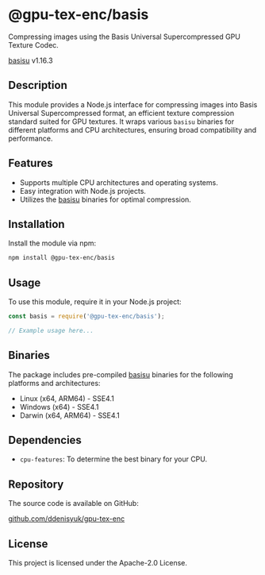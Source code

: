 # @gpu-tex-enc/basis

Compressing images using the Basis Universal Supercompressed GPU Texture Codec.

[basisu](hhttps://github.com/BinomialLLC/basis_universal) v1.16.3

## Description

This module provides a Node.js interface for compressing images into Basis Universal Supercompressed format, an efficient texture compression standard suited for GPU textures. It wraps various `basisu` binaries for different platforms and CPU architectures, ensuring broad compatibility and performance.

## Features

- Supports multiple CPU architectures and operating systems.
- Easy integration with Node.js projects.
- Utilizes the [basisu](hhttps://github.com/BinomialLLC/basis_universal) binaries for optimal compression.

## Installation

Install the module via npm:

```bash
npm install @gpu-tex-enc/basis
```

## Usage

To use this module, require it in your Node.js project:

```javascript
const basis = require('@gpu-tex-enc/basis');

// Example usage here...
```

## Binaries

The package includes pre-compiled [basisu](hhttps://github.com/BinomialLLC/basis_universal) binaries for the following platforms and architectures:

- Linux (x64, ARM64) - SSE4.1
- Windows (x64) - SSE4.1
- Darwin (x64, ARM64) - SSE4.1

## Dependencies

- `cpu-features`: To determine the best binary for your CPU.

## Repository

The source code is available on GitHub:

[github.com/ddenisyuk/gpu-tex-enc](https://github.com/ddenisyuk/gpu-tex-enc)

## License

This project is licensed under the Apache-2.0 License.

